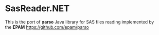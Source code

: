 # SasReader.NET
This is the port of **parso** Java library for SAS files reading implemented by the **EPAM** https://github.com/epam/parso

